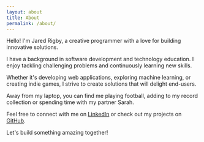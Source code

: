 ```yaml
---
layout: about
title: About
permalink: /about/
---
```


Hello! I'm Jared Rigby, a creative programmer with a love for building innovative solutions.

I have a background in software development and technology education. I enjoy tackling challenging problems and continuously learning new skills. 

Whether it's developing web applications, exploring machine learning, or creating indie games, I strive to create solutions that will delight end-users.

Away from my laptop, you can find me playing football, adding to my record collection or spending time with my partner Sarah.

Feel free to connect with me on [LinkedIn](https://www.linkedin.com/in/jaredgrigby) or check out my projects on [GitHub](https://github.com/jazibobs).

Let's build something amazing together!
